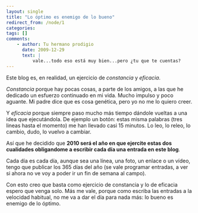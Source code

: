 ```yaml
---
layout: single
title: "Lo óptimo es enemigo de lo bueno"
redirect_from: /node/1
categories:
tags: []
comments: 
    - author: Tu hermano prodigio 
      date: 2009-12-29
      text: |
          vale...todo eso está muy bien...pero ¿tu que te cuentas?  
---
```

Este blog es, en realidad, un ejercicio de _constancia_ y _eficacia_.

_Constancia_ porque hay pocas cosas, a parte de los amigos, a las que he dedicado un esfuerzo continuado en mi vida. Mucho impulso y poco aguante. Mi padre dice que es cosa genética, pero yo no me lo quiero creer.

Y _eficacia_ porque siempre paso mucho más tiempo dándole vueltas a una idea que ejecutándola. De ejemplo un botón: estas misma palabras (tres lineas hasta el momento) me han llevado casi 15 minutos. Lo leo, lo releo, lo cambio, dudo, lo vuelvo a cambiar.

Así que he decidido que **2010 será el año en que ejercite estas dos cualidades obligandome a escribir cada día una entrada en este blog**.

Cada día es cada día, aunque sea una línea, una foto, un enlace o un vídeo, tengo que publicar los 365 días del año (se vale programar entradas, a ver si ahora no ve voy a poder ir un fin de semana al campo).

Con esto creo que basta como ejercicio de constancia y lo de eficacia espero que venga solo. Más me vale, porque como escriba las entradas a la velocidad habitual, no me va a dar el día para nada más: lo bueno es enemigo de lo óptimo.
